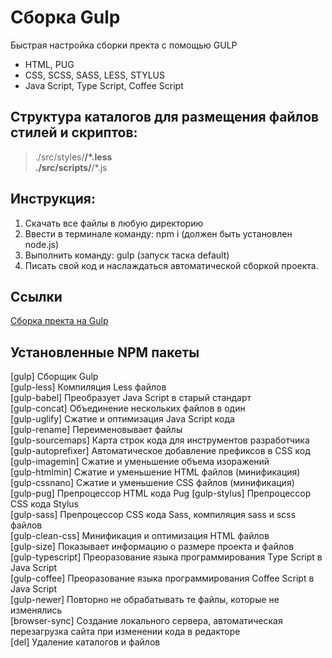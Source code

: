 # Сборка Gulp
Быстрая настройка сборки пректа с помощью GULP
- HTML, PUG
- CSS, SCSS, SASS, LESS, STYLUS
- Java Script, Type Script, Coffee Script

## Структура каталогов для размещения файлов стилей и скриптов:
>./src/styles/**/*.less  
>./src/scripts/**/*.js

## Инструкция:
1. Скачать все файлы в любую директорию
2. Ввести в терминале команду: npm i (должен быть установлен node.js)
3. Выполнить команду: gulp (запуск таска default)
4. Писать свой код и наслаждаться автоматической сборкой проекта.

## Ссылки
[Сборка пректа на Gulp](https://sergsvet87.github.io/MyGulpBuild/)

## Установленные NPM пакеты
[gulp] Сборщик Gulp  
[gulp-less] Компиляция Less файлов  
[gulp-babel] Преобразует Java Script в старый стандарт  
[gulp-concat] Объединение нескольких файлов в один  
[gulp-uglify] Сжатие и оптимизация Java Script кода  
[gulp-rename] Переименовывает файлы  
[gulp-sourcemaps] Карта строк кода для инструментов разработчика  
[gulp-autoprefixer] Автоматическое добавление префиксов в CSS код  
[gulp-imagemin] Сжатие и уменьшение объема изоражений  
[gulp-htmlmin] Сжатие и уменьшение HTML файлов (минификация)  
[gulp-cssnano] Сжатие и уменьшение CSS файлов (минификация)  
[gulp-pug] Препроцессор HTML кода Pug 
[gulp-stylus] Препроцессор CSS кода Stylus  
[gulp-sass] Препроцессор CSS кода Sass, компиляция sass и scss файлов  
[gulp-clean-css] Минификация и оптимизация HTML файлов  
[gulp-size] Показывает информацию о размере проекта и файлов  
[gulp-typescript] Преоразование языка программирования Type Script в Java Script   
[gulp-coffee] Преоразование языка программирования Coffee Script в Java Script    
[gulp-newer] Повторно не обрабатывать те файлы, которые не изменялись  
[browser-sync] Создание локального сервера, автоматическая перезагрузка сайта при изменении кода в редакторе  
[del] Удаление каталогов и файлов